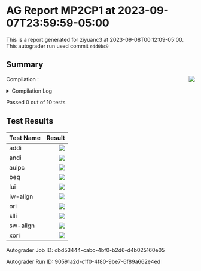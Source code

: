 # AG Report MP2CP1 at 2023-09-07T23:59:59-05:00
This is a report generated for ziyuanc3 at 2023-09-08T00:12:09-05:00. This autograder run used commit ``e4d0bc9``
## Summary 
Compilation : <img align="right" src="https://upload.wikimedia.org/wikipedia/en/thumb/b/ba/Red_x.svg/13px-Red_x.svg.png"> 
<details><summary>Compilation Log</summary> 

 ``` 
 mkdir -p sim
cd sim && vcs /grade_job/student_dut/pkg/rv32i_types.sv /grade_job/student_dut/pkg/rv32i_mux_types.sv /grade_job/student_dut/hdl/control.sv /grade_job/student_dut/hdl/regfile.sv /grade_job/student_dut/hdl/alu.sv /grade_job/student_dut/hdl/datapath.sv /grade_job/student_dut/hdl/ir.sv /grade_job/student_dut/hdl/mp2.sv /grade_job/student_dut/hvl/tb_itf.sv /grade_job/student_dut/hvl/memory.sv /grade_job/student_dut/hvl/source_tb.sv /grade_job/student_dut/hvl/top.sv /grade_job/student_dut/hvl/rvfimon.v -full64 -lca -sverilog +lint=all,noNS -timescale=1ns/10ps -debug_acc+all -kdb -fsdb -top mp2_tb -msg_config=../warn.config -l compile.log -licqueue

Warning-[LNX_OS_VERUN] Unsupported Linux version
  Linux version 'AlmaLinux release 8.7 (Stone Smilodon)' is not supported on 
  'x86_64' officially, assuming linux compatibility by default. Set 
  VCS_ARCH_OVERRIDE to linux or suse32 to override.
  Please refer to release notes for information on supported platforms.


Warning-[LINX_KRNL] Unsupported Linux kernel
  Linux kernel '5.4.0-150-generic' is not supported.
  Supported versions are 2.4* or 2.6*.

                         Chronologic VCS (TM)
      Version R-2020.12-SP1-1_Full64 -- Fri Sep  8 00:12:09 2023

                    Copyright (c) 1991 - 2021 Synopsys, Inc.
   This software and the associated documentation are proprietary to Synopsys,
 Inc. This software may only be used in accordance with the terms and conditions
 of a written license agreement with Synopsys, Inc. All other use, reproduction,
            or distribution of this software is strictly prohibited.


Warning-[LCA_FEATURES_ENABLED] Usage warning
  LCA features enabled by '-lca' argument on the command line.  For more 
  information regarding list of LCA features please refer to Chapter "LCA 
  features" in the VCS Release Notes


Warning-[MC-IVFN] Invalid file name
  File '../hvl/rvmodel.sv' specified in +file/-file condition does not exist.
  Config file name: '../warn.config', near line 4.

Parsing design file '/grade_job/student_dut/pkg/rv32i_types.sv'

Error-[SV-LCM-PND] Package not defined
/grade_job/student_dut/pkg/rv32i_types.sv, 5
rv32i_types, "pcmux::"
  Package scope resolution failed. Token 'pcmux' is not a package. Originating
  module 'rv32i_types'.
  Move package definition before the use of the package.


Error-[SV-LCM-PND] Package not defined
/grade_job/student_dut/pkg/rv32i_types.sv, 6
rv32i_types, "marmux::"
  Package scope resolution failed. Token 'marmux' is not a package. 
  Originating module 'rv32i_types'.
  Move package definition before the use of the package.


Error-[SV-LCM-PND] Package not defined
/grade_job/student_dut/pkg/rv32i_types.sv, 7
rv32i_types, "cmpmux::"
  Package scope resolution failed. Token 'cmpmux' is not a package. 
  Originating module 'rv32i_types'.
  Move package definition before the use of the package.


Error-[SV-LCM-PND] Package not defined
/grade_job/student_dut/pkg/rv32i_types.sv, 8
rv32i_types, "alumux::"
  Package scope resolution failed. Token 'alumux' is not a package. 
  Originating module 'rv32i_types'.
  Move package definition before the use of the package.


Error-[SV-LCM-PND] Package not defined
/grade_job/student_dut/pkg/rv32i_types.sv, 9
rv32i_types, "regfilemux::"
  Package scope resolution failed. Token 'regfilemux' is not a package. 
  Originating module 'rv32i_types'.
  Move package definition before the use of the package.

Parsing design file '/grade_job/student_dut/pkg/rv32i_mux_types.sv'
Parsing design file '/grade_job/student_dut/hdl/control.sv'

Error-[SE] Syntax error
  Following verilog source has syntax error :
  "/grade_job/student_dut/hdl/control.sv", 87: token is '}'
  } state, next_states;
   ^

2 warnings
6 errors
CPU time: .254 seconds to compile
make: *** [Makefile:15: sim/simv] Error 255
 
 ``` 

 </details> 

Passed 0 out of 10 tests
## Test Results 
| Test Name | Result | 
| --- | --- | 
addi|<img align="right" src="https://upload.wikimedia.org/wikipedia/en/thumb/b/ba/Red_x.svg/13px-Red_x.svg.png">|
andi|<img align="right" src="https://upload.wikimedia.org/wikipedia/en/thumb/b/ba/Red_x.svg/13px-Red_x.svg.png">|
auipc|<img align="right" src="https://upload.wikimedia.org/wikipedia/en/thumb/b/ba/Red_x.svg/13px-Red_x.svg.png">|
beq|<img align="right" src="https://upload.wikimedia.org/wikipedia/en/thumb/b/ba/Red_x.svg/13px-Red_x.svg.png">|
lui|<img align="right" src="https://upload.wikimedia.org/wikipedia/en/thumb/b/ba/Red_x.svg/13px-Red_x.svg.png">|
lw-align|<img align="right" src="https://upload.wikimedia.org/wikipedia/en/thumb/b/ba/Red_x.svg/13px-Red_x.svg.png">|
ori|<img align="right" src="https://upload.wikimedia.org/wikipedia/en/thumb/b/ba/Red_x.svg/13px-Red_x.svg.png">|
slli|<img align="right" src="https://upload.wikimedia.org/wikipedia/en/thumb/b/ba/Red_x.svg/13px-Red_x.svg.png">|
sw-align|<img align="right" src="https://upload.wikimedia.org/wikipedia/en/thumb/b/ba/Red_x.svg/13px-Red_x.svg.png">|
xori|<img align="right" src="https://upload.wikimedia.org/wikipedia/en/thumb/b/ba/Red_x.svg/13px-Red_x.svg.png">|

Autograder Job ID: dbd53444-cabc-4bf0-b2d6-d4b025160e05

Autograder Run ID: 90591a2d-c1f0-4f80-9be7-6f89a662e4ed
